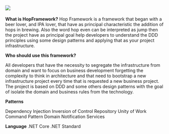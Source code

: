 # <img src="https://i.imgur.com/viGfas1.jpg"/>

<b>What is HopFramework?</b>
Hop Framework is a framework that began with a beer lover, and IPA lover, that have as principal characteristic the addition of hops in brewing. Also the word hop even can be interpreted as jump then the project have as principal goal help developers to understand the DDD principles using some design patterns and applying that as your project infrastructure.

<b>Who should use this framework?</b>

All developers that have the necessity to segregate the infrastructure from domain and want to focus on business development forgetting the complexity to think in architecture and that need to bootstrap a new infrastructure project every time that is requested a new business project.
The project is based on DDD and some others design patterns with the goal of isolate the domain and business rules from the technology.

<b>Patterns</b>

Dependency Injection
Inversion of Control
Repository
Unity of Work
Command Pattern
Domain Notification
Services

<b>Language</b>
.NET Core
.NET Standard
